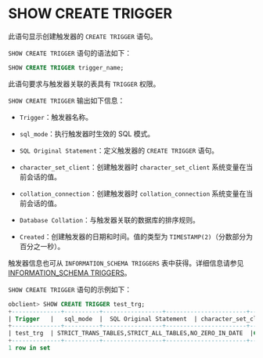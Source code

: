 # SHOW CREATE TRIGGER 

此语句显示创建触发器的 `CREATE TRIGGER` 语句。

`SHOW CREATE TRIGGER` 语句的语法如下：

```sql
SHOW CREATE TRIGGER trigger_name;
```


此语句要求与触发器关联的表具有 `TRIGGER` 权限。

`SHOW CREATE TRIGGER` 输出如下信息：

* `Trigger`：触发器名称。

* `sql_mode`：执行触发器时生效的 SQL 模式。

* `SQL Original Statement`：定义触发器的 `CREATE TRIGGER` 语句。

* `character_set_client`：创建触发器时 `character_set_client` 系统变量在当前会话的值。

* `collation_connection`：创建触发器时 `collation_connection` 系统变量在当前会话的值。

* `Database Collation`：与触发器关联的数据库的排序规则。

* `Created`：创建触发器的日期和时间。值的类型为 `TIMESTAMP(2)`（分数部分为百分之一秒）。


触发器信息也可从 `INFORMATION_SCHEMA TRIGGERS` 表中获得。详细信息请参见 [INFORMATION_SCHEMA TRIGGERS](../8.information_schema-dictionary-view/3.information_schema-triggers.md)。

`SHOW CREATE TRIGGER` 语句的示例如下：

```sql
obclient> SHOW CREATE TRIGGER test_trg;
+--------------+----------+-----------------+-----------------------+----------------------+--------------------+
| Trigger   |   sql_mode  |  SQL Original Statement  | character_set_client  | collation_connection | Database Collation |
+--------------+----------+-----------------+-----------------------+----------------------+--------------------+
| test_trg  | STRICT_TRANS_TABLES,STRICT_ALL_TABLES,NO_ZERO_IN_DATE  |CREATE TRIGGER test_trg BEFORE UPDATE ON test FOR EACH ROW BEGIN IF NEW.user_num < 1 THENSET NEW.user_num  = 1; ELSEIF NEW.user_num > 45 THEN SET NEW.user_num= 45; END IF;END |       utf8mb4         | utf8mb4              | utf8mb4            |
+--------------+----------+-----------------+-----------------------+----------------------+--------------------+--------+
1 row in set
```